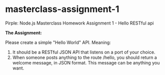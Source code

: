 # masterclass-assignment-1
Pirple: Node.js Masterclass Homework Assignment 1 - Hello RESTful api 

**The Assignment:**

Please create a simple "Hello World" API. Meaning:

1. It should be a RESTful JSON API that listens on a port of your choice. 
1. When someone posts anything to the route /hello, you should return a welcome message, in JSON format. This message can be anything you want.
